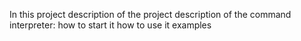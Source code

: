 In this project 
 description of the project
 description of the command interpreter:
        how to start it
        how to use it
        examples

